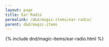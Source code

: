 ```yaml
---
layout: page
title: Ear Radio
permalink: /d&d/magic-items/ear-radio/
parent: d&d/magic-items
---
```


{% include dnd/magic-items/ear-radio.html %}